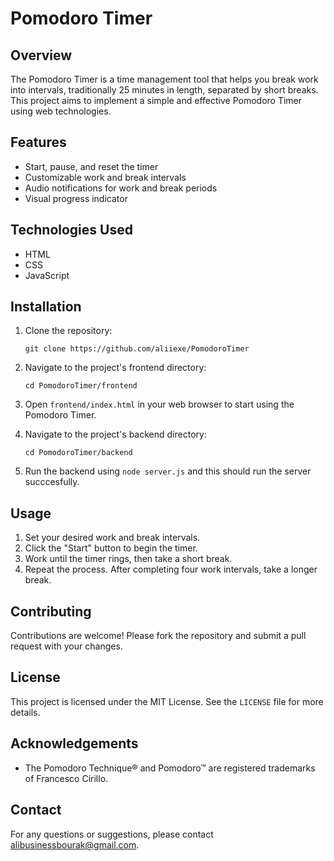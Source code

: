 # Pomodoro Timer

## Overview
The Pomodoro Timer is a time management tool that helps you break work into intervals, traditionally 25 minutes in length, separated by short breaks. This project aims to implement a simple and effective Pomodoro Timer using web technologies.

## Features
- Start, pause, and reset the timer
- Customizable work and break intervals
- Audio notifications for work and break periods
- Visual progress indicator

## Technologies Used
- HTML
- CSS
- JavaScript

## Installation
1. Clone the repository:
    ```
    git clone https://github.com/aliiexe/PomodoroTimer
    ```
2. Navigate to the project's frontend directory:
    ```
    cd PomodoroTimer/frontend
    ```
3. Open `frontend/index.html` in your web browser to start using the Pomodoro Timer.

2. Navigate to the project's backend directory:
    ```
    cd PomodoroTimer/backend
    ```

4. Run the backend using `node server.js` and this should run the server succcesfully.

## Usage
1. Set your desired work and break intervals.
2. Click the "Start" button to begin the timer.
3. Work until the timer rings, then take a short break.
4. Repeat the process. After completing four work intervals, take a longer break.

## Contributing
Contributions are welcome! Please fork the repository and submit a pull request with your changes.

## License
This project is licensed under the MIT License. See the `LICENSE` file for more details.

## Acknowledgements
- The Pomodoro Technique® and Pomodoro™ are registered trademarks of Francesco Cirillo.

## Contact
For any questions or suggestions, please contact alibusinessbourak@gmail.com.